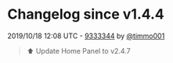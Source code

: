 # Changelog since v1.4.4

2019/10/18 12:08 UTC - [9333344](https://github.com/hassio-addons/addon-home-panel/commit/93333447d7f81a0a4d44e80040f2a6c463394420) by [@timmo001](https://github.com/timmo001)
> :arrow_up: Update Home Panel to v2.4.7 

